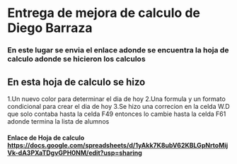 # Entrega de mejora de calculo de Diego Barraza

### En este lugar se envia el enlace adonde se encuentra la hoja de calculo adonde se hicieron los calculos

## En esta hoja de calculo se hizo
1.Un nuevo color para determinar el dia de hoy
2.Una formula y un formato condicional para crear el dia de hoy
3.Se hizo una correcion en la celda W.D que solo contaba hasta la celda F49 entonces lo cambie hasta la celda F61 adonde termina la lista de alumnos

#### Enlace de Hoja de calculo https://docs.google.com/spreadsheets/d/1yAkk7K8ubV62KBLGpNrtoMijVk-dA3PXaTDgvGPH0NM/edit?usp=sharing
